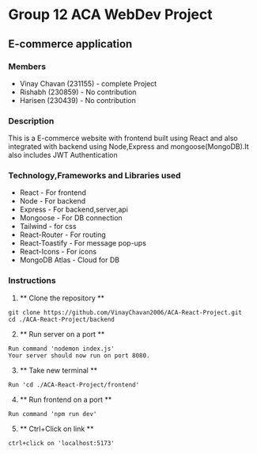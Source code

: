 # Group 12 ACA WebDev Project


## E-commerce application

### Members
- Vinay Chavan (231155) - complete Project 
- Rishabh (230859) - No contribution
- Harisen (230439) - No contribution

### Description

This is a E-commerce website with frontend built using React and also integrated with backend using Node,Express and mongoose(MongoDB).It also includes JWT Authentication

### Technology,Frameworks and Libraries used
- React - For frontend
- Node - For backend
- Express - For backend,server,api
- Mongoose - For DB connection
- Tailwind - for css
- React-Router - For routing
- React-Toastify - For message pop-ups
- React-Icons - For icons
- MongoDB Atlas - Cloud for DB

### Instructions

1. ** Clone the repository **
```
git clone https://github.com/VinayChavan2006/ACA-React-Project.git
cd ./ACA-React-Project/backend
 ```
2. ** Run server on a port **
```
Run command 'nodemon index.js'
Your server should now run on port 8080.
```
3. ** Take new terminal **
``` Add new terminal
Run 'cd ./ACA-React-Project/frontend'
```
4. ** Run frontend on a port **
```
Run command 'npm run dev'
```
5. ** Ctrl+Click on link  **
```
ctrl+click on 'localhost:5173'
```


